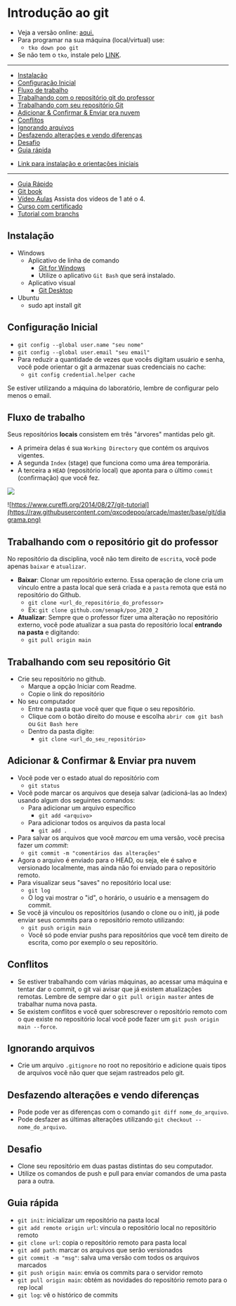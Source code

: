 # Introdução ao git

- Veja a versão online: [aqui.](https://github.com/qxcodepoo/arcade/blob/master/base/git/Readme.md)
- Para programar na sua máquina (local/virtual) use:
  - `tko down poo git`
- Se não tem o `tko`, instale pelo [LINK](https://github.com/senapk/tko).

---

<!-- toc -->
- [Instalação](#instalação)
- [Configuração Inicial](#configuração-inicial)
- [Fluxo de trabalho](#fluxo-de-trabalho)
- [Trabalhando com o repositório git do professor](#trabalhando-com-o-repositório-git-do-professor)
- [Trabalhando com seu repositório Git](#trabalhando-com-seu-repositório-git)
- [Adicionar & Confirmar & Enviar pra nuvem](#adicionar--confirmar--enviar-pra-nuvem)
- [Conflitos](#conflitos)
- [Ignorando arquivos](#ignorando-arquivos)
- [Desfazendo alterações e vendo diferenças](#desfazendo-alterações-e-vendo-diferenças)
- [Desafio](#desafio)
- [Guia rápida](#guia-rápida)
<!-- toc -->

- [Link para instalação e orientações iniciais](https://www.webdevdrops.com/git-no-windows-github/)

___

- [Guia Rápido](https://rogerdudler.github.io/git-guide/index.pt_BR.html)
- [Git book](https://pt.wikiversity.org/wiki/Git_B%C3%A1sico)
- [Vídeo Aulas](https://www.youtube.com/playlist?list=PLInBAd9OZCzzHBJjLFZzRl6DgUmOeG3H0) Assista dos vídeos de 1 até o 4.
- [Curso com certificado](https://www.schoolofnet.com/curso/git)
- [Tutorial com branchs](https://medium.com/trainingcenter/plano-para-estudar-git-e-github-enquanto-aprende-programa%C3%A7%C3%A3o-f5d5f986f459)

## Instalação

- Windows
  - Aplicativo de linha de comando
    - [Git for Windows](https://gitforwindows.org/)
    - Utilize o aplicativo `Git Bash` que será instalado.
  - Aplicativo visual
    - [Git Desktop](https://desktop.github.com/)
- Ubuntu
  - sudo apt install git

## Configuração Inicial

- `git config --global user.name "seu nome"`
- `git config --global user.email "seu email"`
- Para reduzir a quantidade de vezes que vocês digitam usuário e senha, você pode orientar o git a armazenar suas credenciais no cache:
  - `git config credential.helper cache`

Se estiver utilizando a máquina do laboratório, lembre de configurar pelo menos o email.

## Fluxo de trabalho

Seus repositórios **locais** consistem em três "árvores" mantidas pelo git.

- A primeira delas é sua `Working Directory` que contém os arquivos vigentes.
- A segunda `Index` (stage) que funciona como uma área temporária.
- A terceira a `HEAD` (repositório local) que aponta para o último `commit` (confirmação) que você fez.

![](https://raw.githubusercontent.com/qxcodepoo/arcade/master/base/git/trees.png)

![https://www.cureffi.org/2014/08/27/git-tutorial](https://raw.githubusercontent.com/qxcodepoo/arcade/master/base/git/diagrama.png)

## Trabalhando com o repositório git do professor

No repositório da disciplina, você não tem direito de `escrita`, você pode apenas `baixar` e `atualizar`.

- **Baixar**: Clonar um repositório externo. Essa operação de clone cria um vínculo entre a pasta local que será criada e a `pasta` remota que está no repositório do Github.
  - `git clone <url_do_repositório_do_professor>`
  - Ex: `git clone github.com/senapk/poo_2020_2`
- **Atualizar**: Sempre que o professor fizer uma alteração no repositório externo, você pode atualizar a sua pasta do repositório local **entrando na pasta** e digitando:
  - `git pull origin main`

## Trabalhando com seu repositório Git

- Crie seu repositório no github.
  - Marque a opção Iniciar com Readme.
  - Copie o link do repositório
- No seu computador
  - Entre na pasta que você quer que fique o seu repositório.
  - Clique com o botão direito do mouse e escolha `abrir com git bash` ou `Git Bash here`
  - Dentro da pasta digite:
    - `git clone <url_do_seu_repositório>`

## Adicionar & Confirmar & Enviar pra nuvem

- Você pode ver o estado atual do repositório com
  - `git status`
- Você pode marcar os arquivos que deseja salvar (adicioná-las ao Index) usando algum dos seguintes comandos:
  - Para adicionar um arquivo específico
    - `git add <arquivo>`
  - Para adicionar todos os arquivos da pasta local
    - `git add .`
- Para salvar os arquivos que você _marcou_ em uma versão, você precisa fazer um _commit_:
  - `git commit -m "comentários das alterações"`
- Agora o arquivo é enviado para o HEAD, ou seja, ele é salvo e versionado localmente, mas ainda não foi enviado para o repositório remoto.
- Para visualizar seus "saves" no repositório local use:
  - `git log`
  - O log vai mostrar o "id", o horário, o usuário e a mensagem do commit.
- Se você já vinculou os repositórios (usando o clone ou o init), já pode enviar seus commits para o repositório remoto utilizando:
  - `git push origin main`
  - Você só pode enviar pushs para repositórios que você tem direito de escrita, como por exemplo o seu repositório.

## Conflitos

- Se estiver trabalhando com várias máquinas, ao acessar uma máquina e tentar dar o commit, o git vai avisar que já existem atualizações remotas. Lembre de sempre dar o `git pull origin master` antes de trabalhar numa nova pasta.
- Se existem conflitos e você quer sobrescrever o repositório remoto com o que existe no repositório local você pode fazer um `git push origin main --force`.

## Ignorando arquivos

- Crie um arquivo `.gitignore` no root no repositório e adicione quais tipos de arquivos você não quer que sejam rastreados pelo git.

## Desfazendo alterações e vendo diferenças

- Pode pode ver as diferenças com o comando `git diff nome_do_arquivo`.
- Pode desfazer as últimas alterações utilizando `git checkout -- nome_do_arquivo`.

## Desafio

- Clone seu repositório em duas pastas distintas do seu computador.
- Utilize os comandos de push e pull para enviar comandos de uma pasta para a outra.

## Guia rápida

- `git init`: inicializar um repositório na pasta local
- `git add remote origin url`: vincula o repositório local no repositório remoto
- `git clone url`: copia o repositório remoto para pasta local
- `git add path`: marcar os arquivos que serão versionados
- `git commit -m "msg"`: salva uma versão com todos os arquivos marcados
- `git push origin main`: envia os commits para o servidor remoto
- `git pull origin main`: obtém as novidades do repositório remoto para o rep local
- `git log`: vê o histórico de commits
